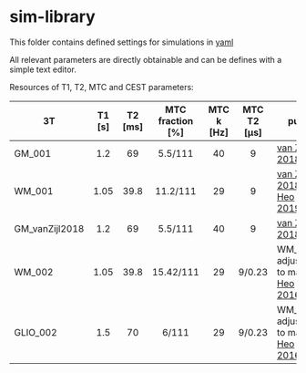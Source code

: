 # sim-library
This folder contains defined settings for simulations in [yaml](https://yaml.org/)

All relevant parameters are directly obtainable and can be defines with a simple text editor.


Resources of T1, T2, MTC  and CEST parameters:

|  3T  | T1 [s]      | T2 [ms]     |MTC fraction [%]  |  MTC k [Hz] | MTC T2 [µs]| pub |
| ---- |:-----------:|:-----------:| :---:            |:---:        |:---:         | ---- |
| GM_001| 1.2        |   69        |     5.5/111      |    40       | 9         | [van Zijl 2018](https://www.ncbi.nlm.nih.gov/pmc/articles/PMC5650949/)   |
| WM_001| 1.05       |  39.8       |    11.2/111      |    29       | 9         | [van Zijl 2018](https://www.ncbi.nlm.nih.gov/pmc/articles/PMC5650949/)  + [Heo 2019](https://www.ncbi.nlm.nih.gov/pmc/articles/PMC6422734/) |
| GM_vanZijl2018| 1.2         |   69        |     5.5/111      |   40        |  9         | [van Zijl 2018](https://www.ncbi.nlm.nih.gov/pmc/articles/PMC5650949/)   |
| WM_002| 1.05       |  39.8       |    15.42/111      |    29       | 9/0.23         | WM_001 adjusted to match [Heo 2016](https://www.ncbi.nlm.nih.gov/pmc/articles/PMC4662920/) |
| GLIO_002| 1.5       |  70       |    6/111      |    29       | 9/0.23         | WM_002 adjusted to match [Heo 2016](https://www.ncbi.nlm.nih.gov/pmc/articles/PMC4662920/) |
